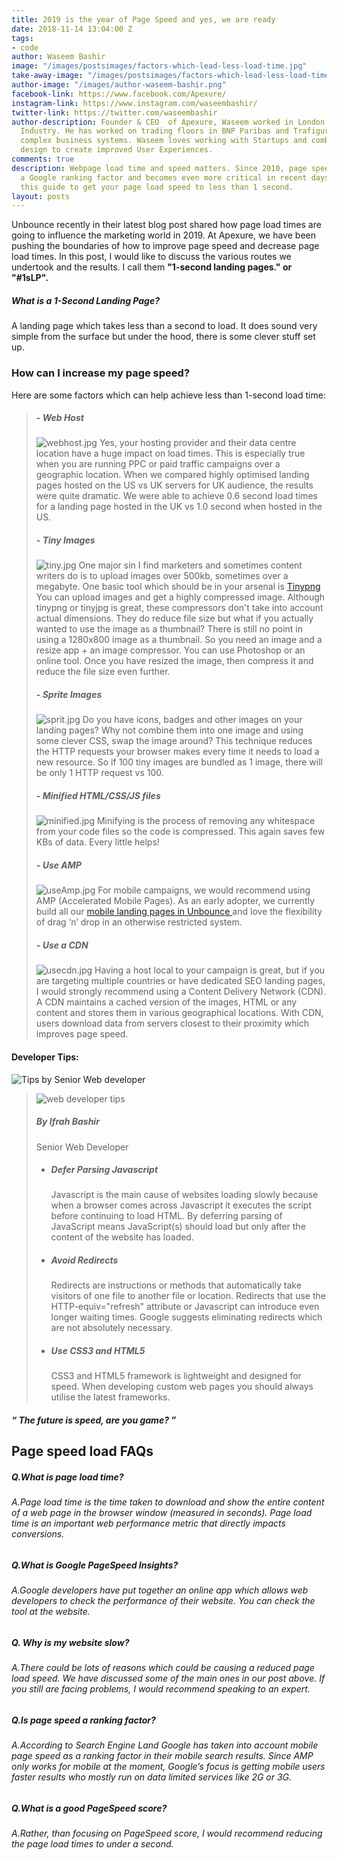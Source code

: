 ```yaml
---
title: 2019 is the year of Page Speed and yes, we are ready
date: 2018-11-14 13:04:00 Z
tags:
- code
author: Waseem Bashir
image: "/images/postsimages/factors-which-lead-less-load-time.jpg"
take-away-image: "/images/postsimages/factors-which-lead-less-load-time.jpg"
author-image: "/images/author-waseem-bashir.png"
facebook-link: https://www.facebook.com/Apexure/
instagram-link: https://www.instagram.com/waseembashir/
twitter-link: https://twitter.com/waseembashir
author-description: Founder & CEO  of Apexure, Waseem worked in London’s Financial
  Industry. He has worked on trading floors in BNP Paribas and Trafigura, developing
  complex business systems. Waseem loves working with Startups and combines data and
  design to create improved User Experiences.
comments: true
description: Webpage load time and speed matters. Since 2010, page speed has been
  a Google ranking factor and becomes even more critical in recent days. Check out
  this guide to get your page load speed to less than 1 second.
layout: posts
---
```


Unbounce recently in their latest blog post shared how page load times are going to influence the marketing world in 2019. At Apexure, we have been pushing the boundaries of how to improve page speed and decrease page load times. In this post, I would like to discuss the various routes we undertook and the results. I call them **"1-second landing pages." or "#1sLP".**

##### What is a 1-Second Landing Page?

A landing page which takes less than a second to load. It does sound very simple from the surface but under the hood, there is some clever stuff set up.

### How can I increase my page speed?

Here are some factors which can help achieve less than 1-second load time:

> ##### - Web Host
>
> ![webhost.jpg](/images/postsimages/webhost.jpg)
> Yes, your hosting provider and their data centre location have a huge impact on load times. This is especially true when you are running PPC or paid traffic campaigns over a geographic location. When we compared highly optimised landing pages hosted on the US vs UK servers for UK audience, the results were quite dramatic. We were able to achieve 0.6 second load times for a landing page hosted in the UK vs 1.0 second when hosted in the US.
>
> ##### - Tiny Images
>
> ![tiny.jpg](/images/postsimages/tiny.jpg)
> One major sin I find marketers and sometimes content writers do is to upload images over 500kb, sometimes over a megabyte. One basic tool which should be in your arsenal is [Tinypng](https://tinypng.com/) You can upload images and get a highly compressed image. Although tinypng or tinyjpg is great, these compressors don't take into account actual dimensions. They do reduce file size but what if you actually wanted to use the image as a thumbnail? There is still no point in using a 1280x800 image as a      thumbnail. So you need an image and a resize app \+ an image compressor. You can use Photoshop or an online tool. Once you have resized the image, then compress it and reduce the file size even further.
>
> ##### - Sprite Images
>
> ![sprit.jpg](/images/postsimages/sprit.jpg)
> Do you have icons, badges and other images on your landing pages? Why not combine them into one image and using some clever CSS, swap the image around? This technique reduces the HTTP requests your browser makes every time it needs to load a new resource. So if 100 tiny images are bundled as 1 image, there will be only 1 HTTP request vs 100.
>
> ##### - Minified HTML/CSS/JS files
>
> ![minified.jpg](/images/postsimages/minified.jpg)
> Minifying is the process of removing any whitespace from your code files so the code is compressed. This again saves few KBs of data. Every little helps!
>
> ##### - Use AMP
>
> ![useAmp.jpg](/images/postsimages/useAmp.jpg)
> For mobile campaigns, we would recommend using AMP (Accelerated Mobile Pages). As an early adopter, we currently build all our [mobile landing pages in Unbounce ](https://www.apexure.com/mobile-landing-page/)and love the flexibility of drag ‘n’ drop in an otherwise restricted system.
>
> ##### - Use a CDN
>
> ![usecdn.jpg](/images/postsimages/usecdn.jpg)
> Having a host local to your campaign is great, but if you are targeting multiple countries or have dedicated SEO landing pages, I would strongly recommend using a Content Delivery Network (CDN). A CDN maintains a cached version of the images, HTML or any content and stores them in various geographical locations. With CDN, users download data from servers closest to their proximity which improves page speed.

<section id= "dev_tips" class="dev_tips_custom">
<div class="container">
<h4>Developer Tips:</h4>
<div class="row">
<div class="col">
<div class="corner_img">
<img src="images/postsimages/tip.png" alt="Tips by Senior Web developer" class="img-fluid" >
</div>
<blockquote class="blockquote_post_five">
<div class="dev_info d-md-flex">
<img src="images/postsimages/sr_webdev.png" alt="web developer tips" class="img-fluid">
<div class="dev_name d-inline-block pl-4">
<h5>By Ifrah Bashir</h5>
<p>Senior Web Developer</p>
</div>
</div>
<ul class="dev_tips_list">
<li>
<h5>Defer Parsing Javascript</h5>
</li>
<p>Javascript is the main cause of websites loading slowly because when a browser comes across Javascript it executes the script before continuing to load HTML. By deferring parsing of JavaScript means JavaScript(s) should load but only after the content of the website has loaded.</p>
<li>
<h5>Avoid Redirects</h5>
</li>
<p>Redirects are instructions or methods that automatically take visitors of one file to another file or location. Redirects that use the HTTP-equiv="refresh" attribute or Javascript can introduce even longer waiting times. Google suggests eliminating redirects which are not absolutely necessary.</p>
<li>
<h5>Use CSS3 and HTML5</h5>
</li>
<p>CSS3 and HTML5 framework is lightweight and designed for speed. When developing custom web pages you should always utilise the latest frameworks.</p>
</ul>
</blockquote>
</div>
</div>
</div>
</section>

<h5 class="text-center dev_qoute">“ The future is speed, are you game? ”</h5>
<section id="info" class="info_custom_blog">
<div class="container">
<h2 class="text-center">Page speed load FAQs</h2>
<div class="row">
<div class="col-md-10 offset-md-1">
<div class="question_warapper">
<h5><span>Q.</span>What is page load time?</h5>
<h6><span>A.</span>Page load time is the time taken to download and show the entire content of a web page in the browser window (measured in seconds). Page load time is an
important web performance metric that directly impacts conversions.</h6>
</div>
<div class="question_warapper">
<h5><span>Q.</span>What is Google PageSpeed Insights?</h5>
<h6><span>A.</span>Google developers have put together an online app which allows web developers to check the performance of their website. You can check the tool at the website.</h6>
</div>
<div class="question_warapper">
<h5><span>Q.</span> Why is my website slow?</h5>
<h6><span>A.</span>There could be lots of reasons which could be causing a reduced page load speed. We have discussed some of the main ones in our post above. If you still are facing problems, I would recommend speaking to an expert.</h6>
</div>
<div class="question_warapper">
<h5><span>Q.</span>Is page speed a ranking factor?</h5>
<h6><span>A.</span>According to Search Engine Land Google has taken into account mobile page speed as a ranking factor in their mobile search results. Since AMP only works for mobile at the moment, Google’s focus is getting mobile users faster results who mostly run on data limited services like 2G or 3G.</h6>
</div>
<div class="question_warapper">
<h5><span>Q.</span>What is a good PageSpeed score?</h5>
<h6><span>A.</span>Rather, than focusing on PageSpeed score, I would recommend reducing the page load times to under a second.</h6>
</div>
</div>
</div>
</div>
</section>